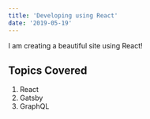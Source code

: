 ```yaml
---
title: 'Developing using React'
date: '2019-05-19'
---
```


I am creating a beautiful site using React!

## Topics Covered

1. React
2. Gatsby
3. GraphQL